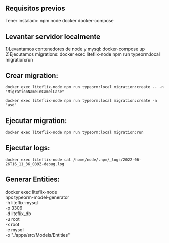 ## Requisitos previos
  Tener instalado: 
    npm
    node
    docker
    docker-compose
## Levantar servidor localmente
  1)Levantamos contenedores de node y mysql:
    docker-compose up
  2)Ejecutamos migrations:
    docker exec liteflix-node npm run typeorm:local migration:run 

## Crear migration:
	docker exec liteflix-node npm run typeorm:local migration:create -- -n "MigrationNameInCamelCase"

	docker exec liteflix-node npm run typeorm:local migration:create -n "asd"

## Ejecutar migration:
	docker exec liteflix-node npm run typeorm:local migration:run
	
## Ejecutar logs:
	docker exec liteflix-node cat /home/node/.npm/_logs/2022-06-26T16_11_36_089Z-debug.log

## Generar Entities:
  docker exec liteflix-node\
  npx typeorm-model-generator\
  -h liteflix-mysql\
  -p 3306\
  -d liteflix_db\
  -u root\
  -x root\
  -e mysql\
  -o "./apps/src/Models/Entities"